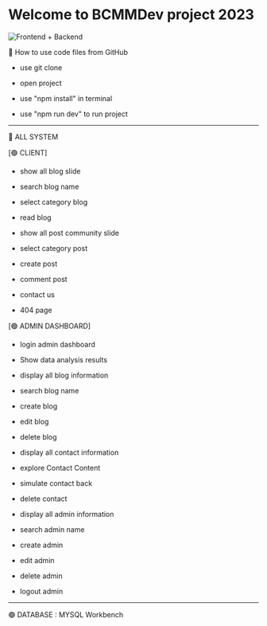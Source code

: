 # Welcome to BCMMDev project 2023

![Frontend + Backend](https://github.com/ChatchawanDew404/BCMMdev_project_2023/assets/89406698/800ff8fd-694b-4d37-ae9d-fc7d81316565)

💖 How to use code files from GitHub

- use git clone

- open project
- use "npm install" in terminal
- use "npm run dev" to run project

------
💖 ALL SYSTEM

[🟢 CLIENT]

- show all blog slide

- search blog name

- select category blog

- read blog

- show all post community slide

- select category post

- create post

- comment post

- contact us

- 404 page

[🟢 ADMIN DASHBOARD]

- login admin dashboard

- Show data analysis results

- display all blog information

- search blog name

- create blog

- edit blog

- delete blog

- display all contact information

- explore Contact Content

- simulate contact back

- delete contact

- display all admin information

- search admin name

- create admin

- edit admin

- delete admin

- logout admin


------------
🟢 DATABASE : MYSQL Workbench
